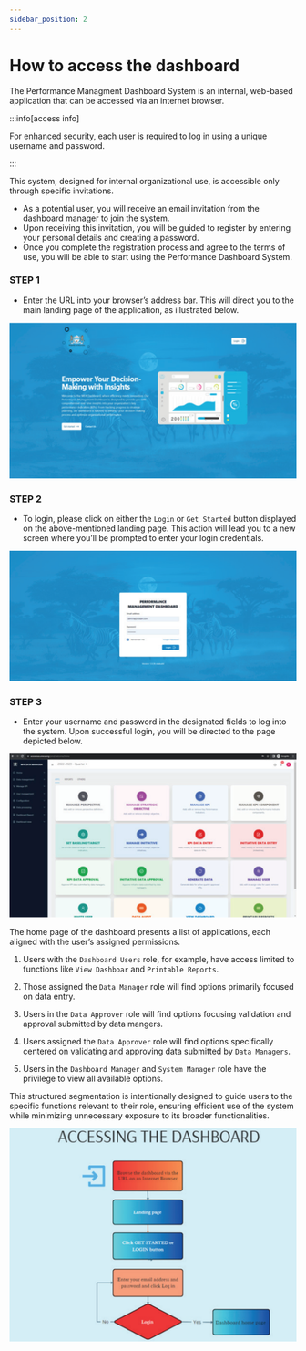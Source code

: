 ```yaml
---
sidebar_position: 2
---
```


# How to access the dashboard

The Performance Managment Dashboard System is an internal, web-based application that can be accessed via an internet
browser.

:::info[access info]

For enhanced security, each user is required to log in using a unique username and password.

:::

This system,
designed for internal organizational use, is accessible only through specific invitations.

- As a potential user, you will
receive an email invitation from the dashboard manager to join the system.
- Upon receiving this invitation, you will
be guided to register by entering your personal details and creating a password.
- Once you complete the registration
process and agree to the terms of use, you will be able to start using the Performance Dashboard System.

### STEP 1

- Enter the URL into your browser’s address bar. This will direct you to the main landing page of the application,
as illustrated below.

![PMD Landing Page](../static/img/pmd-landing-page.png)

### STEP 2

- To login, please click on either the `Login` or `Get Started` button displayed on the above-mentioned landing
page. This action will lead you to a new screen where you’ll be prompted to enter your login credentials.

![PMD Login Page](../static/img/pmd-login-page.png)

### STEP 3

- Enter your username and password in the designated fields to log into the system. Upon successful login, you will be directed to the page depicted below.

![PMD Home Page](../static/img/dashboard-home-page.png)

The home page of the dashboard presents a list of applications, each aligned with the user’s assigned permissions.

1. Users with the `Dashboard Users` role, for example, have access limited to functions like `View Dashboar` and `Printable Reports`.

2. Those assigned the `Data Manager` role will find options primarily focused on data entry.

3. Users in the `Data Approver` role will find options focusing validation and approval submitted by data mangers.  

4. Users assigned the `Data Approver` role will find options specifically centered on validating and approving  data submitted by `Data Managers`.

5. Users in the `Dashboard Manager` and `System Manager` role have the privilege to view all available options.

This structured segmentation is intentionally designed to guide users to the specific functions relevant to their role, ensuring efficient use of the system while minimizing unnecessary exposure to its broader functionalities.

![PMD Flowchart Accessing Dashboard](../static/img/flowchart-accessing-dashboard.png)
